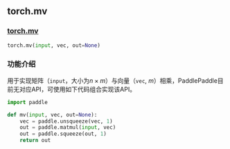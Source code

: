 ## torch.mv
### [torch.mv](https://pytorch.org/docs/stable/generated/torch.mv.html?highlight=mv#torch.mv)
```python
torch.mv(input, vec, out=None)
```

###  功能介绍
用于实现矩阵（`input`，大小为$n × m$）与向量（`vec`, $m$）相乘，PaddlePaddle目前无对应API，可使用如下代码组合实现该API。
```python
import paddle

def mv(input, vec, out=None):
    vec = paddle.unsqueeze(vec, 1)
    out = paddle.matmul(input, vec)
    out = paddle.squeeze(out, 1)
    return out
```